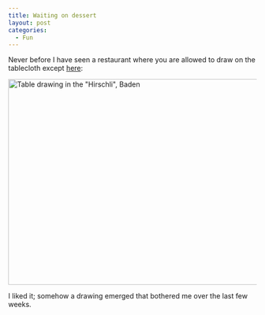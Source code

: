 ```yaml
---
title: Waiting on dessert
layout: post
categories:
  - Fun
---
```

Never before I have seen a restaurant where you are allowed to draw on the tablecloth except [here](href="http://www.hirschli.ch/):

[<img class="alignnone size-full wp-image-35" alt="Table drawing in the &quot;Hirschli&quot;, Baden" src="https://dublin.zhaw.ch/~stdm/wp-content/uploads/2013/05/hirschli_baden_table_drawing.jpg" width="561" height="418" />](http://stdm.github.io/images/hirschli_baden_table_drawing.jpg)

I liked it; somehow a drawing emerged that bothered me over the last few weeks.